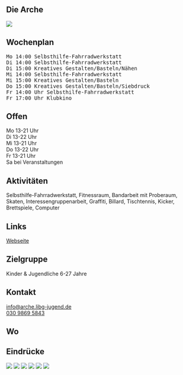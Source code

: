 ## Die Arche
<img id="topmedia" src="images/Arche/1.jpg" />

## Wochenplan
<pre id="weeklyschedule">
Mo 14:00 Selbsthilfe-Fahrradwerkstatt
Di 14:00 Selbsthilfe-Fahrradwerkstatt
Di 15:00 Kreatives Gestalten/Basteln/Nähen 
Mi 14:00 Selbsthilfe-Fahrradwerkstatt
Mi 15:00 Kreatives Gestalten/Basteln
Do 15:00 Kreatives Gestalten/Basteln/Siebdruck
Fr 14:00 Uhr Selbsthilfe-Fahrradwerkstatt
Fr 17:00 Uhr Klubkino
</pre>

## Offen
Mo 13-21 Uhr<br>
Di 13-22 Uhr<br>
Mi 13-21 Uhr<br>
Do 13-22 Uhr<br>
Fr 13-21 Uhr<br>
Sa bei Veranstaltungen<br>

## Aktivitäten
<p id="activities">
Selbsthilfe-Fahrradwerkstatt, Fitnessraum, Bandarbeit mit Proberaum, Skaten, Interessengruppenarbeit, Graffiti, Billard, Tischtennis, Kicker, Brettspiele, Computer
</p>

## Links
<a target="_blank" href="http://www.arche.libg-jugend.de/">Webseite</a>

## Zielgruppe
Kinder & Jugendliche 6-27 Jahre

## Kontakt
[info@arche.libg-jugend.de](mailto:info@arche.libg-jugend.de)<br>
<a href="tel:+493098695843">030 9869 5843</a>

## Wo
<div id="gmap"></div>
<script>window.onload = showMap('Degnerstraße 40, 13053 Berlin', 0, 'gmap_mini')</script>

## Eindrücke
<div>
  <img src="images/Arche/2.jpg" />
  <img src="images/Arche/3.jpg" />
  <img src="images/Arche/4.jpg" />
  <img src="images/Arche/5.jpg" />
  <img src="images/Arche/6.jpg" />
  <img src="images/Arche/7.jpg" />
</div>
